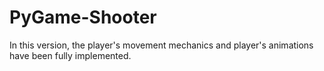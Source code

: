# PyGame-Shooter

In this version, the player's movement mechanics and player's animations have been fully implemented.
